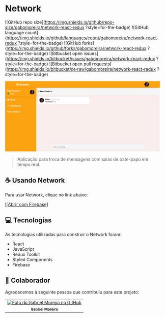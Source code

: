 # Network

![GitHub repo size](https://img.shields.io/github/repo-size/gabomoreira/network-react-redux
?style=for-the-badge)
![GitHub language count](https://img.shields.io/github/languages/count/gabomoreira/network-react-redux
?style=for-the-badge)
![GitHub forks](https://img.shields.io/github/forks/gabomoreira/network-react-redux
?style=for-the-badge)
![Bitbucket open issues](https://img.shields.io/bitbucket/issues/gabomoreira/network-react-redux
?style=for-the-badge)
![Bitbucket open pull requests](https://img.shields.io/bitbucket/pr-raw/gabomoreira/network-react-redux
?style=for-the-badge)

<img src="img-project.png" alt="Network">

> Aplicação para troca de mensagens com salas de bate-papo em tempo real.

## ☕ Usando Network

Para usar Network, clique no link abaixo:

[![Abrir com Firebase]](https://network-react-redux.web.app/)

## 💻 Tecnologias

As tecnologias utilizadas para construir o Network foram:

- React
- JavaScript
- Redux Toolkit
- Styled Components
- Firebase

## 🤝 Colaborador

Agradecemos à seguinte pessoa que contribuíu para este projeto:

<table>
  <tr>
    <td align="center">
      <a href="https://github.com/gabomoreira">
        <img src="https://github.com/gabomoreira.png" width="100px;" alt="Foto do Gabriel Moreira no GitHub"/><br>
        <sub>
          <b>Gabriel Moreira</b>
        </sub>
      </a>
    </td>
  </tr>
</table>
